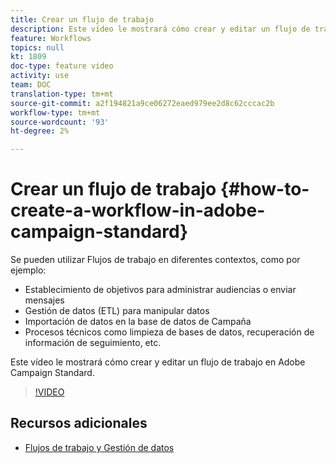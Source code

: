 ```yaml
---
title: Crear un flujo de trabajo
description: Este vídeo le mostrará cómo crear y editar un flujo de trabajo en Adobe Campaign Standard.
feature: Workflows
topics: null
kt: 1809
doc-type: feature video
activity: use
team: DOC
translation-type: tm+mt
source-git-commit: a2f194821a9ce06272eaed979ee2d8c62cccac2b
workflow-type: tm+mt
source-wordcount: '93'
ht-degree: 2%

---
```



# Crear un flujo de trabajo {#how-to-create-a-workflow-in-adobe-campaign-standard}

Se pueden utilizar Flujos de trabajo en diferentes contextos, como por ejemplo:

* Establecimiento de objetivos para administrar audiencias o enviar mensajes
* Gestión de datos (ETL) para manipular datos
* Importación de datos en la base de datos de Campaña
* Procesos técnicos como limpieza de bases de datos, recuperación de información de seguimiento, etc.

Este vídeo le mostrará cómo crear y editar un flujo de trabajo en Adobe Campaign Standard.

>[!VIDEO](https://video.tv.adobe.com/v/23937?quality=12)

## Recursos adicionales

* [Flujos de trabajo y Gestión de datos](https://docs.adobe.com/content/help/en/campaign-standard/using/managing-processes-and-data/about-workflows-and-data-management/discovering-workflows.html)
